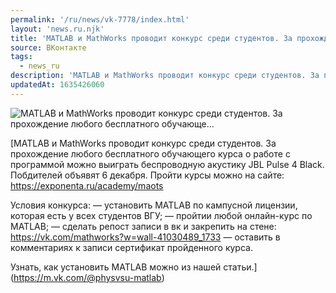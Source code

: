 ```yaml
---
permalink: '/ru/news/vk-7778/index.html'
layout: 'news.ru.njk'
title: 'MATLAB и MathWorks проводит конкурс среди студентов. За прохождение любого бесплатного обучающе…'
source: ВКонтакте
tags:
  - news_ru
description: 'MATLAB и MathWorks проводит конкурс среди студентов. За прохождение любого бесплатного обучающе…'
updatedAt: 1635426060
---
```

![MATLAB и MathWorks проводит конкурс среди студентов. За прохождение любого бесплатного обучающе…](https://sun9-41.userapi.com/sun9-85/impg/c855528/v855528000/183497/sR25k5aFK4c.jpg?size=1024x623&quality=96&sign=4ef1ac9a226e94724c9f6cde99bd8e60&c_uniq_tag=V3OzTWR4igMBllhXcgwtAzuxRdb0zg9o0fe9PLBLhAA&type=album)

[MATLAB и MathWorks проводит конкурс среди студентов. За прохождение любого бесплатного обучающего курса о работе с программой можно выиграть беспроводную акустику JBL Pulse 4 Black. Побдителей объявят 6 декабря. Пройти курсы можно на сайте: https://exponenta.ru/academy/maots

Условия конкурса:
— установить MATLAB по кампусной лицензии, которая есть у всех студентов ВГУ;
— пройтии любой онлайн-курс по MATLAB;
— сделать репост записи в вк и закрепить на стене: https://vk.com/mathworks?w=wall-41030489_1733
— оставить в комментариях к записи сертификат пройденного курса.

Узнать, как установить MATLAB можно из нашей статьи.](https://m.vk.com/@physvsu-matlab)
